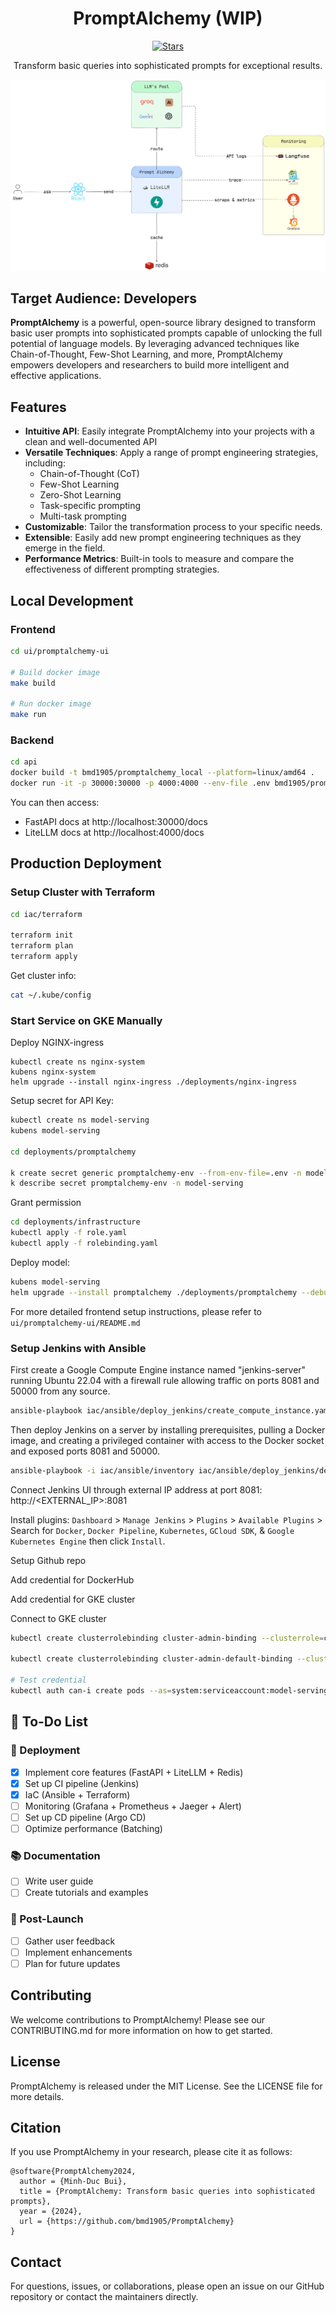 

<div align="center">

# PromptAlchemy (WIP)
[![Stars](https://img.shields.io/github/stars/bmd1905/PromptAlchemy.svg)](https://api.github.com/repos/bmd1905/PromptAlchemy)

 Transform basic queries into sophisticated prompts for exceptional results.

 </div>

 [![Pipeline](./assets/prompt_alchemy.png)](#features)

 ## Target Audience: Developers

**PromptAlchemy** is a powerful, open-source library designed to transform basic user prompts into sophisticated prompts capable of unlocking the full potential of language models. By leveraging advanced techniques like Chain-of-Thought, Few-Shot Learning, and more, PromptAlchemy empowers developers and researchers to build more intelligent and effective applications.


## Features

- **Intuitive API**: Easily integrate PromptAlchemy into your projects with a clean and well-documented API
- **Versatile Techniques**: Apply a range of prompt engineering strategies, including:
    - Chain-of-Thought (CoT)
    - Few-Shot Learning
    - Zero-Shot Learning
    - Task-specific prompting
    - Multi-task prompting
- **Customizable**: Tailor the transformation process to your specific needs.
- **Extensible**: Easily add new prompt engineering techniques as they emerge in the field.
- **Performance Metrics**: Built-in tools to measure and compare the effectiveness of different prompting strategies.


## Local Development
### Frontend
```bash
cd ui/promptalchemy-ui

# Build docker image
make build

# Run docker image
make run
```

### Backend
```bash
cd api
docker build -t bmd1905/promptalchemy_local --platform=linux/amd64 .
docker run -it -p 30000:30000 -p 4000:4000 --env-file .env bmd1905/promptalchemy_local
```

You can then access:
- FastAPI docs at http://localhost:30000/docs
- LiteLLM docs at http://localhost:4000/docs

## Production Deployment

### Setup Cluster with Terraform

```bash
cd iac/terraform

terraform init
terraform plan
terraform apply
```

Get cluster info:
```bash
cat ~/.kube/config
```

### Start Service on GKE Manually

Deploy NGINX-ingress
```shell
kubectl create ns nginx-system
kubens nginx-system
helm upgrade --install nginx-ingress ./deployments/nginx-ingress
```

Setup secret for API Key:
```bash
kubectl create ns model-serving
kubens model-serving

cd deployments/promptalchemy

k create secret generic promptalchemy-env --from-env-file=.env -n model-serving
k describe secret promptalchemy-env -n model-serving
```

Grant permission
```bash
cd deployments/infrastructure
kubectl apply -f role.yaml
kubectl apply -f rolebinding.yaml
```

Deploy model:
```bash
kubens model-serving
helm upgrade --install promptalchemy ./deployments/promptalchemy --debug --force
```

For more detailed frontend setup instructions, please refer to `ui/promptalchemy-ui/README.md`

### Setup Jenkins with Ansible
First create a Google Compute Engine instance named "jenkins-server" running Ubuntu 22.04 with a firewall rule allowing traffic on ports 8081 and 50000 from any source.
```bash
ansible-playbook iac/ansible/deploy_jenkins/create_compute_instance.yaml
```

Then deploy Jenkins on a server by installing prerequisites, pulling a Docker image, and creating a privileged container with access to the Docker socket and exposed ports 8081 and 50000.

```bash
ansible-playbook -i iac/ansible/inventory iac/ansible/deploy_jenkins/deploy_jenkins.yaml
```

Connect Jenkins UI through external IP address at port 8081: http://<EXTERNAL_IP>:8081

Install plugins: `Dashboard` > `Manage Jenkins` > `Plugins` > `Available Plugins` > Search for `Docker`, `Docker Pipeline`, `Kubernetes`, `GCloud SDK`, & `Google Kubernetes Engine` then click `Install`.

Setup Github repo

Add credential for DockerHub

Add credential for GKE cluster

Connect to GKE cluster

```bash
kubectl create clusterrolebinding cluster-admin-binding --clusterrole=cluster-admin --user=system:anonymous

kubectl create clusterrolebinding cluster-admin-default-binding --clusterrole=cluster-admin --user=system:serviceaccount:model-serving:default

# Test credential
kubectl auth can-i create pods --as=system:serviceaccount:model-serving:default
```

## 📝 To-Do List

### 🚀 Deployment
- [x] Implement core features (FastAPI + LiteLLM + Redis)
- [x] Set up CI pipeline (Jenkins)
- [x] IaC (Ansible + Terraform)
- [ ] Monitoring (Grafana + Prometheus + Jaeger + Alert)
- [ ] Set up CD pipeline (Argo CD)
- [ ] Optimize performance (Batching)

### 📚 Documentation
- [ ] Write user guide
- [ ] Create tutorials and examples

### 🌟 Post-Launch
- [ ] Gather user feedback
- [ ] Implement enhancements
- [ ] Plan for future updates

## Contributing
We welcome contributions to PromptAlchemy! Please see our CONTRIBUTING.md for more information on how to get started.

## License
PromptAlchemy is released under the MIT License. See the LICENSE file for more details.

## Citation
If you use PromptAlchemy in your research, please cite it as follows:
```
@software{PromptAlchemy2024,
  author = {Minh-Duc Bui},
  title = {PromptAlchemy: Transform basic queries into sophisticated prompts},
  year = {2024},
  url = {https://github.com/bmd1905/PromptAlchemy}
}
```

## Contact
For questions, issues, or collaborations, please open an issue on our GitHub repository or contact the maintainers directly.
